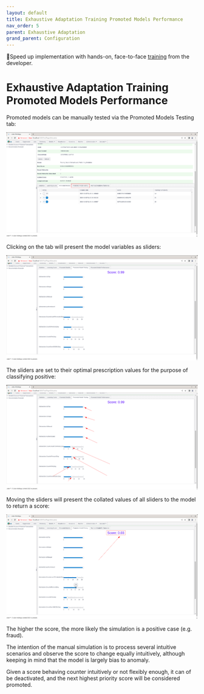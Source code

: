 ```yaml
---
layout: default
title: Exhaustive Adaptation Training Promoted Models Performance
nav_order: 5
parent: Exhaustive Adaptation
grand_parent: Configuration
---
```


🚀Speed up implementation with hands-on, face-to-face [training](https://www.jube.io/training) from the developer.

# Exhaustive Adaptation Training Promoted Models Performance
Promoted models can be manually tested via the Promoted Models Testing tab:

![Image](LocationOfTesting.png)

Clicking on the tab will present the model variables as sliders:

![Image](Sliders.png)

The sliders are set to their optimal prescription values for the purpose of classifying positive:

![Image](DefaultValues.png)

Moving the sliders will present the collated values of all sliders to the model to return a score:

![Image](Score.png)

The higher the score,  the more likely the simulation is a positive case (e.g. fraud).

The intention of the manual simulation is to process several intuitive scenarios and observe the score to change equally intuitively, although keeping in mind that the model is largely bias to anomaly.

Given a score behaving counter intuitively or not flexibly enough,  it can of be deactivated, and the next highest priority score will be considered promoted.